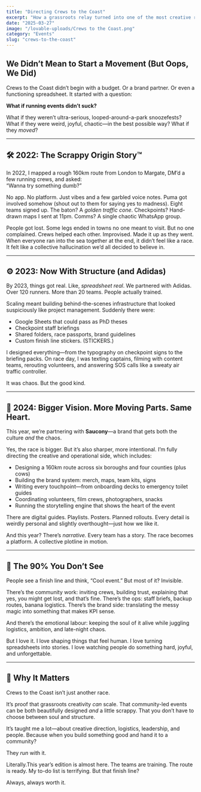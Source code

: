 ```yaml
---
title: "Directing Crews to the Coast"
excerpt: "How a grassroots relay turned into one of the most creative running events in the UK—and what it taught me about building something bigger than a race."
date: "2025-03-27"
image: "/lovable-uploads/Crews to the Coast.png"
category: "Events"
slug: "crews-to-the-coast"
---
```


## We Didn’t Mean to Start a Movement (But Oops, We Did)

Crews to the Coast didn’t begin with a budget. Or a brand partner. Or even a functioning spreadsheet. It started with a question:

**What if running events didn’t suck?**

What if they weren’t ultra-serious, looped-around-a-park snoozefests? What if they were weird, joyful, chaotic—in the best possible way? What if they *moved*?

---

## 🛠️ 2022: The Scrappy Origin Story™

In 2022, I mapped a rough 160km route from London to Margate, DM’d a few running crews, and asked:  
“Wanna try something dumb?”

No app. No platform. Just vibes and a few garbled voice notes. Puma got involved somehow (shout out to them for saying yes to madness). Eight teams signed up. The baton? A *golden traffic cone*. Checkpoints? Hand-drawn maps I sent at 11pm. Comms? A single chaotic WhatsApp group.

People got lost. Some legs ended in towns no one meant to visit. But no one complained. Crews helped each other. Improvised. Made it up as they went. When everyone ran into the sea together at the end, it didn’t feel like a race. It felt like a collective hallucination we’d all decided to believe in.

---

## ⚙️ 2023: Now With Structure (and Adidas)

By 2023, things got real. Like, *spreadsheet real*. We partnered with Adidas. Over 120 runners. More than 20 teams. People actually trained.

Scaling meant building behind-the-scenes infrastructure that looked suspiciously like project management. Suddenly there were:
- Google Sheets that could pass as PhD theses
- Checkpoint staff briefings
- Shared folders, race passports, brand guidelines
- Custom finish line stickers. (STICKERS.)

I designed everything—from the typography on checkpoint signs to the briefing packs. On race day, I was texting captains, filming with content teams, rerouting volunteers, and answering SOS calls like a sweaty air traffic controller.

It was chaos. But the good kind.

---

## 🎯 2024: Bigger Vision. More Moving Parts. Same Heart.

This year, we’re partnering with **Saucony**—a brand that gets both the culture *and* the chaos.

Yes, the race is bigger. But it’s also sharper, more intentional. I’m fully directing the creative and operational side, which includes:
- Designing a 160km route across six boroughs and four counties (plus cows)
- Building the brand system: merch, maps, team kits, signs
- Writing every touchpoint—from onboarding decks to emergency toilet guides
- Coordinating volunteers, film crews, photographers, snacks
- Running the storytelling engine that shows the heart of the event

There are digital guides. Playlists. Posters. Planned rollouts. Every detail is weirdly personal and slightly overthought—just how we like it.

And this year? There’s *narrative.* Every team has a story. The race becomes a platform. A collective plotline in motion.

---

## 🧠 The 90% You Don’t See

People see a finish line and think, “Cool event.” But most of it? Invisible.

There’s the community work: inviting crews, building trust, explaining that yes, you might get lost, and that’s fine. There’s the ops: staff briefs, backup routes, banana logistics. There’s the brand side: translating the messy magic into something that makes KPI sense.

And there’s the emotional labour: keeping the soul of it alive while juggling logistics, ambition, and late-night chaos.

But I love it. I love shaping things that feel human. I love turning spreadsheets into stories. I love watching people do something hard, joyful, and unforgettable.

---

## 🏁 Why It Matters

Crews to the Coast isn’t just another race.

It’s proof that grassroots creativity *can* scale. That community-led events can be both beautifully designed *and* a little scrappy. That you don’t have to choose between soul and structure.

It’s taught me a lot—about creative direction, logistics, leadership, and people. Because when you build something good and hand it to a community?

They *run* with it.

Literally.This year’s edition is almost here. The teams are training. The route is ready. My to-do list is terrifying. But that finish line?

Always, always worth it.

